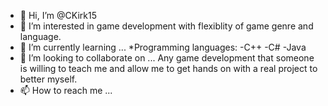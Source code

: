 - 👋 Hi, I’m @CKirk15
- 👀 I’m interested in game development with flexiblity of game genre and language.
- 🌱 I’m currently learning ...
    *Programming languages:
      -C++
      -C#
      -Java
- 💞️ I’m looking to collaborate on ... 
      Any game development that someone is willing to teach me and allow me to get hands on with a real project to better myself.
- 📫 How to reach me ...

<!---
CKirk15/CKirk15 is a ✨ special ✨ repository because its `README.md` (this file) appears on your GitHub profile.
You can click the Preview link to take a look at your changes.
--->
